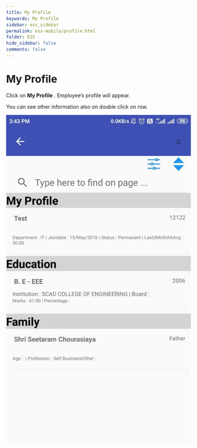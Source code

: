 ```yaml
---
title: My Profile
keywords: My Profile
sidebar: ess_sidebar
permalink: ess-mobile/profile.html
folder: ESS
hide_sidebar: false
comments: false
---
```


# My Profile


Click on **My Profile** . Employee’s profile will appear.

You can see other information also on double click on row.

![](/images/profile.jpg)

